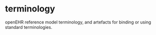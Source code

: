 terminology
===========

openEHR reference model terminology, and artefacts for binding or using standard terminologies.